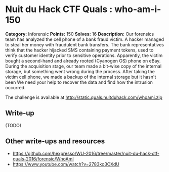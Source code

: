 # Nuit du Hack CTF Quals : who-am-i-150

**Category:** Inforensic
**Points:** 150
**Solves:** 16
**Description:**
Our forensics team has analyzed the cell phone of a bank fraud victim. A hacker managed to steal her money with fraudulent bank transfers. The bank representatives think that the hacker hijacked SMS containing payment tokens, used to verify customer identity prior to sensitive operations. Apparently, the victim bought a second-hand and already rooted (Cyanogen OS) phone on eBay. During the acquisition stage, our team made a bit-wise copy of the internal storage, but something went wrong during the process. After taking the victim cell phone, we made a backup of the internal storage but it hasn't been We need your help to recover the data and find how the intrusion occurred.

The challenge is available at http://static.quals.nuitduhack.com/whoami.zip


## Write-up

(TODO)

## Other write-ups and resources

* https://github.com/hexpresso/WU-2016/tree/master/nuit-du-hack-ctf-quals-2016/forensic/WhoAmI
* https://www.youtube.com/watch?v=2783ko3OXdU
